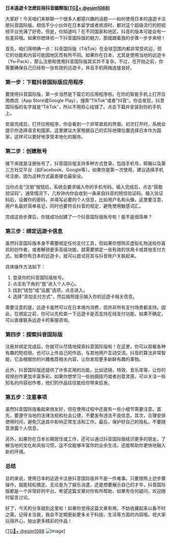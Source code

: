 **日本遠遊卡怎麽註冊抖音國際版[[TG💪+ @esim1088](https://t.me/s/esim1088)]**

大家好！今天咱们来聊聊一个很多人都感兴趣的话题——如何使用日本的遠遊卡注册抖音国际版。相信不少小伙伴在日本留学或者旅游时，都对这个超级流行的短视频平台充满了好奇。但是，你知道吗？在不同国家和地区，抖音的版本可能会有一些差异哦。如果你想体验一下抖音国际版的魅力，那就跟着我的步骤一步步来吧！

首先，咱们得明确一点：抖音国际版（TikTok）在全球范围内都非常受欢迎，但它的功能和内容可能因地区而有所不同。如果你在日本，尤其是使用当地的远遊卡（Yu-Pack），那么注册和使用抖音国际版其实并不复杂。不过，在开始之前，你需要确保自己已经有一张有效的远遊卡，并且手机网络连接良好。

### **第一步：下载抖音国际版应用程序**
要使用抖音国际版，第一步当然是下载它的应用程序啦。在你的智能手机上打开应用商店（App Store或Google Play），搜索“TikTok”或者“抖音”。你会发现，抖音国际版的名字就是“TikTok”，所以不用担心找错了。点击下载并安装到你的手机上。

安装完成后，打开应用程序，你会看到一个非常直观的界面。初次打开时，系统会提示你选择语言和国家。这里建议大家根据自己的实际地理位置选择日本作为国家，这样可以更好地享受本地化的服务。

### **第二步：创建账号**
接下来就是注册账号了。抖音国际版支持多种方式登录，包括手机号、邮箱以及第三方社交平台（如Facebook、Google等）。如果你是第一次使用，建议选择手机号注册，因为这种方式最直接也最安全。

当你点击“注册”按钮后，系统会要求输入你的手机号码。输入完成后，点击“获取验证码”。通常情况下，几秒钟内你会收到一条来自抖音的短信验证码。输入验证码后，设置你的密码，并填写必要的个人信息，比如用户名和头像。这里要注意，用户名最好简单易记，同时也要符合抖音的规定，避免使用敏感词汇。

完成这些步骤后，你就成功创建了一个抖音国际版账号啦！是不是很简单？

### **第三步：绑定远遊卡信息**
虽然抖音国际版本身不需要绑定任何支付工具，但如果你想购买虚拟礼物送给你喜欢的创作者，或者解锁更多高级功能，就需要绑定一张有效的信用卡或其他支付方式。如果你有日本的远遊卡，就可以尝试将其与抖音账户关联起来。

具体操作方法如下：
1. 登录你的抖音国际版账号。
2. 点击右下角的“我”进入个人中心。
3. 找到“钱包”或“设置”选项，点击进入。
4. 选择“添加支付方式”，然后按照提示输入你的远遊卡相关信息。

需要注意的是，远遊卡虽然可以在日本境内消费，但并非所有支付场景都支持。因此，在绑定之前，你可以先检查一下远遊卡是否支持在线支付功能。如果不确定，可以直接联系远遊卡的客服咨询。

### **第四步：探索抖音国际版**
注册并绑定完成后，你就可以尽情地探索抖音国际版啦！在这里，你可以观看各种有趣的短视频，也可以上传自己的作品，与其他用户互动交流。抖音的算法非常智能，它会根据你的兴趣推荐相关内容，让你发现更多新鲜有趣的事物。

此外，抖音国际版还提供了许多实用的功能，比如滤镜、特效、音乐库等，让你的视频创作更加丰富多彩。如果你想学习一些拍摄技巧或者创意灵感，可以关注一些知名的内容创作者，他们的作品往往能给你带来启发。

### **第五步：注意事项**
虽然抖音国际版看起来很友好，但在使用过程中还是有一些小细节需要注意。首先，要遵守当地的法律法规和社会公德，不要发布违法不良信息。其次，合理安排使用时间，避免沉迷其中影响正常生活和工作。最后，保护好自己的隐私，不要随意泄露个人信息。

另外，如果你在日本长期居住或工作，还可以通过抖音国际版结识更多的朋友，了解当地的文化和风俗习惯。这不仅能够丰富你的业余生活，还能帮助你更快地融入新的环境。

### **总结**
总的来说，使用日本的远遊卡注册抖音国际版并不是一件难事。只要按照上述步骤操作，就能轻松搞定。无论是为了娱乐消遣，还是想要展示自己的才华，抖音国际版都是一个非常好的平台。希望这篇文章对你有所帮助，如果有任何疑问，欢迎随时留言讨论。

好了，今天的分享就到这里啦！如果你觉得这篇文章有用，不妨收藏起来以备不时之需。记得关注我，我会不定期更新更多关于科技、生活等方面的内容哦。祝大家玩得开心，拍出更多精彩的作品！

[[TG💪+ @esim1088](https://t.me/s/esim1088) ![Image](https://i.postimg.cc/4NQfJmqS/Snipaste-2025-05-13-00-14-12.png)]